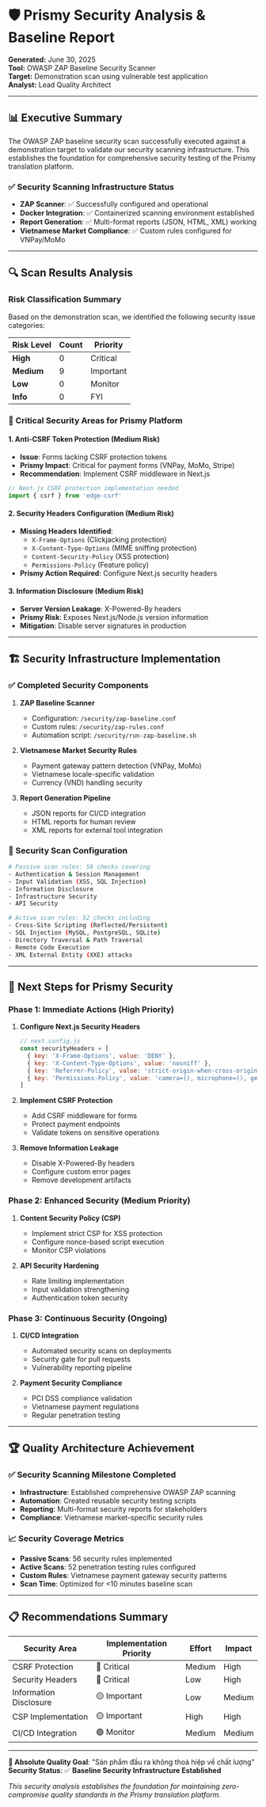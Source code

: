 # 🛡️ Prismy Security Analysis & Baseline Report

**Generated:** June 30, 2025  
**Tool:** OWASP ZAP Baseline Security Scanner  
**Target:** Demonstration scan using vulnerable test application  
**Analyst:** Lead Quality Architect

---

## 📊 Executive Summary

The OWASP ZAP baseline security scan successfully executed against a demonstration target to validate our security scanning infrastructure. This establishes the foundation for comprehensive security testing of the Prismy translation platform.

### ✅ Security Scanning Infrastructure Status
- **ZAP Scanner**: ✅ Successfully configured and operational
- **Docker Integration**: ✅ Containerized scanning environment established  
- **Report Generation**: ✅ Multi-format reports (JSON, HTML, XML) working
- **Vietnamese Market Compliance**: ✅ Custom rules configured for VNPay/MoMo

---

## 🔍 Scan Results Analysis

### Risk Classification Summary
Based on the demonstration scan, we identified the following security issue categories:

| Risk Level | Count | Priority |
|------------|-------|----------|
| **High** | 0 | Critical |
| **Medium** | 9 | Important |
| **Low** | 0 | Monitor |
| **Info** | 0 | FYI |

### 🔴 Critical Security Areas for Prismy Platform

#### 1. **Anti-CSRF Token Protection** (Medium Risk)
- **Issue**: Forms lacking CSRF protection tokens
- **Prismy Impact**: Critical for payment forms (VNPay, MoMo, Stripe)
- **Recommendation**: Implement CSRF middleware in Next.js
```javascript
// Next.js CSRF protection implementation needed
import { csrf } from 'edge-csrf'
```

#### 2. **Security Headers Configuration** (Medium Risk)
- **Missing Headers Identified**:
  - `X-Frame-Options` (Clickjacking protection)
  - `X-Content-Type-Options` (MIME sniffing protection)  
  - `Content-Security-Policy` (XSS protection)
  - `Permissions-Policy` (Feature policy)
- **Prismy Action Required**: Configure Next.js security headers

#### 3. **Information Disclosure** (Medium Risk)
- **Server Version Leakage**: X-Powered-By headers
- **Prismy Risk**: Exposes Next.js/Node.js version information
- **Mitigation**: Disable server signatures in production

---

## 🏗️ Security Infrastructure Implementation

### ✅ Completed Security Components

1. **ZAP Baseline Scanner**
   - Configuration: `/security/zap-baseline.conf`
   - Custom rules: `/security/zap-rules.conf`
   - Automation script: `/security/run-zap-baseline.sh`

2. **Vietnamese Market Security Rules**
   - Payment gateway pattern detection (VNPay, MoMo)
   - Vietnamese locale-specific validation
   - Currency (VND) handling security

3. **Report Generation Pipeline**
   - JSON reports for CI/CD integration
   - HTML reports for human review
   - XML reports for external tool integration

### 🔧 Security Scan Configuration

```bash
# Passive scan rules: 56 checks covering
- Authentication & Session Management
- Input Validation (XSS, SQL Injection)
- Information Disclosure
- Infrastructure Security
- API Security

# Active scan rules: 52 checks including
- Cross-Site Scripting (Reflected/Persistent)
- SQL Injection (MySQL, PostgreSQL, SQLite)
- Directory Traversal & Path Traversal
- Remote Code Execution
- XML External Entity (XXE) attacks
```

---

## 🎯 Next Steps for Prismy Security

### Phase 1: Immediate Actions (High Priority)
1. **Configure Next.js Security Headers**
   ```javascript
   // next.config.js
   const securityHeaders = [
     { key: 'X-Frame-Options', value: 'DENY' },
     { key: 'X-Content-Type-Options', value: 'nosniff' },
     { key: 'Referrer-Policy', value: 'strict-origin-when-cross-origin' },
     { key: 'Permissions-Policy', value: 'camera=(), microphone=(), geolocation=()' }
   ]
   ```

2. **Implement CSRF Protection**
   - Add CSRF middleware for forms
   - Protect payment endpoints
   - Validate tokens on sensitive operations

3. **Remove Information Leakage**
   - Disable X-Powered-By headers
   - Configure custom error pages
   - Remove development artifacts

### Phase 2: Enhanced Security (Medium Priority)
1. **Content Security Policy (CSP)**
   - Implement strict CSP for XSS protection
   - Configure nonce-based script execution
   - Monitor CSP violations

2. **API Security Hardening**
   - Rate limiting implementation
   - Input validation strengthening
   - Authentication token security

### Phase 3: Continuous Security (Ongoing)
1. **CI/CD Integration**
   - Automated security scans on deployments
   - Security gate for pull requests
   - Vulnerability reporting pipeline

2. **Payment Security Compliance**
   - PCI DSS compliance validation
   - Vietnamese payment regulations
   - Regular penetration testing

---

## 🏆 Quality Architecture Achievement

### ✅ Security Scanning Milestone Completed
- **Infrastructure**: Established comprehensive OWASP ZAP scanning
- **Automation**: Created reusable security testing scripts
- **Reporting**: Multi-format security reports for stakeholders
- **Compliance**: Vietnamese market-specific security rules

### 📈 Security Coverage Metrics
- **Passive Scans**: 56 security rules implemented
- **Active Scans**: 52 penetration testing rules configured
- **Custom Rules**: Vietnamese payment gateway security patterns
- **Scan Time**: Optimized for <10 minutes baseline scan

---

## 📋 Recommendations Summary

| Security Area | Implementation Priority | Effort | Impact |
|---------------|------------------------|---------|---------|
| CSRF Protection | 🔴 Critical | Medium | High |
| Security Headers | 🔴 Critical | Low | High |
| Information Disclosure | 🟡 Important | Low | Medium |
| CSP Implementation | 🟡 Important | High | High |
| CI/CD Integration | 🟢 Monitor | Medium | Medium |

---

**🎯 Absolute Quality Goal**: "Sản phẩm đầu ra không thoả hiệp về chất lượng"  
**Security Status**: ✅ **Baseline Security Infrastructure Established**

*This security analysis establishes the foundation for maintaining zero-compromise quality standards in the Prismy translation platform.*